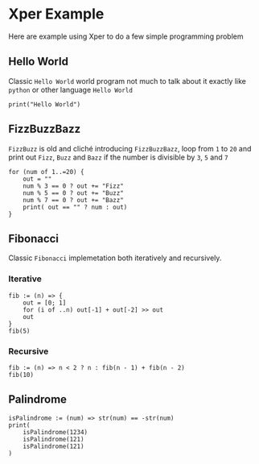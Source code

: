 # Xper Example

Here are example using Xper to do a few simple programming problem

## Hello World

Classic `Hello World` world program not much to talk about it exactly like `python` or other language `Hello World`

```
print("Hello World")
```

## FizzBuzzBazz

`FizzBuzz` is old and cliché introducing `FizzBuzzBazz`, loop from `1` to `20` and print out `Fizz`, `Buzz` and `Bazz` if the number is divisible by `3`, `5` and `7`

```
for (num of 1..=20) {
    out = ""
    num % 3 == 0 ? out += "Fizz"
    num % 5 == 0 ? out += "Buzz"
    num % 7 == 0 ? out += "Bazz"
    print( out == "" ? num : out)
}
```

## Fibonacci

Classic `Fibonacci` implemetation both iteratively and recursively.

### Iterative

```
fib := (n) => {
    out = [0; 1]
    for (i of ..n) out[-1] + out[-2] >> out
    out
}
fib(5)
```

### Recursive

```
fib := (n) => n < 2 ? n : fib(n - 1) + fib(n - 2)
fib(10)
```

## Palindrome

```
isPalindrome := (num) => str(num) == -str(num)
print(
    isPalindrome(1234)
    isPalindrome(121)
    isPalindrome(121)
)
```
